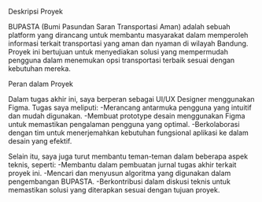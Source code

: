 Deskripsi Proyek

BUPASTA (Bumi Pasundan Saran Transportasi Aman) adalah sebuah platform yang dirancang untuk membantu masyarakat dalam memperoleh informasi terkait transportasi yang aman dan nyaman di wilayah Bandung. Proyek ini bertujuan untuk menyediakan solusi yang mempermudah pengguna dalam menemukan opsi transportasi terbaik sesuai dengan kebutuhan mereka.

Peran dalam Proyek

Dalam tugas akhir ini, saya berperan sebagai UI/UX Designer menggunakan Figma. Tugas saya meliputi:
-Merancang antarmuka pengguna yang intuitif dan mudah digunakan.
-Membuat prototype desain menggunakan Figma untuk memastikan pengalaman pengguna yang optimal.
-Berkolaborasi dengan tim untuk menerjemahkan kebutuhan fungsional aplikasi ke dalam desain yang efektif.

Selain itu, saya juga turut membantu teman-teman dalam beberapa aspek teknis, seperti:
-Membantu dalam pembuatan jurnal tugas akhir terkait proyek ini.
-Mencari dan menyusun algoritma yang digunakan dalam pengembangan BUPASTA.
-Berkontribusi dalam diskusi teknis untuk memastikan solusi yang diterapkan sesuai dengan tujuan proyek.



